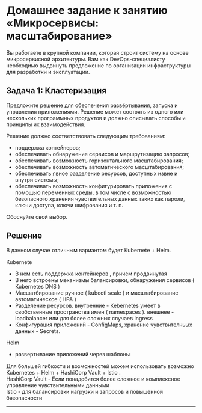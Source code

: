 
# Домашнее задание к занятию «Микросервисы: масштабирование»

Вы работаете в крупной компании, которая строит систему на основе микросервисной архитектуры.
Вам как DevOps-специалисту необходимо выдвинуть предложение по организации инфраструктуры для разработки и эксплуатации.

## Задача 1: Кластеризация

Предложите решение для обеспечения развёртывания, запуска и управления приложениями.
Решение может состоять из одного или нескольких программных продуктов и должно описывать способы и принципы их взаимодействия.

Решение должно соответствовать следующим требованиям:
- поддержка контейнеров;
- обеспечивать обнаружение сервисов и маршрутизацию запросов;
- обеспечивать возможность горизонтального масштабирования;
- обеспечивать возможность автоматического масштабирования;
- обеспечивать явное разделение ресурсов, доступных извне и внутри системы;
- обеспечивать возможность конфигурировать приложения с помощью переменных среды, в том числе с возможностью безопасного хранения чувствительных данных таких как пароли, ключи доступа, ключи шифрования и т. п.

Обоснуйте свой выбор.

## Решение

В данном случае отличным вариантом будет Kubernete + Helm. 

Kubernete
- В нем есть поддержка контейнеров , причем продвинутая
- В него встроены механизмы балансировки, обнаружения сервисов ( Kubernetes DNS )
- Масшатбирование ручное ( kubectl scale ) и масштабирование автоматическое ( HPA )
- Разделение ресурсов. внутренние  - Kebernetes умеет в свобственные пространства имен ( namespaces ). внешнее - loadbalancer или для более сложных случаев Ingress
- Конфигурация приложений - ConfigMaps, хранение чувствителньых данных - Secrets.

Helm 
- развертывание приложений через шаблоны

Для большей гибкости и возможностей можем использовать возможно Kubernetes + Helm  + HashiCorp Vault + Istio .   
HashiCorp Vault - Если понадобится более сложное и комплексное управление чувствительными данными  
Istio  - для балансировки нагрузки и запросов и повышенной безопасности  



---
